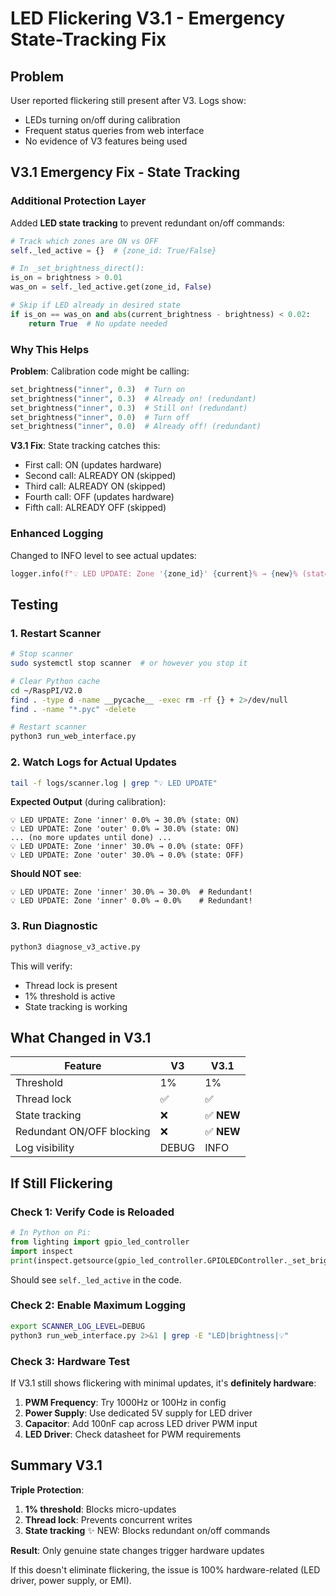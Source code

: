 # LED Flickering V3.1 - Emergency State-Tracking Fix

## Problem
User reported flickering still present after V3. Logs show:
- LEDs turning on/off during calibration
- Frequent status queries from web interface
- No evidence of V3 features being used

## V3.1 Emergency Fix - State Tracking

### Additional Protection Layer
Added **LED state tracking** to prevent redundant on/off commands:

```python
# Track which zones are ON vs OFF
self._led_active = {}  # {zone_id: True/False}

# In _set_brightness_direct():
is_on = brightness > 0.01
was_on = self._led_active.get(zone_id, False)

# Skip if LED already in desired state
if is_on == was_on and abs(current_brightness - brightness) < 0.02:
    return True  # No update needed
```

### Why This Helps
**Problem**: Calibration code might be calling:
```python
set_brightness("inner", 0.3)  # Turn on
set_brightness("inner", 0.3)  # Already on! (redundant)
set_brightness("inner", 0.3)  # Still on! (redundant)
set_brightness("inner", 0.0)  # Turn off
set_brightness("inner", 0.0)  # Already off! (redundant)
```

**V3.1 Fix**: State tracking catches this:
- First call: ON (updates hardware)
- Second call: ALREADY ON (skipped)
- Third call: ALREADY ON (skipped)  
- Fourth call: OFF (updates hardware)
- Fifth call: ALREADY OFF (skipped)

### Enhanced Logging
Changed to INFO level to see actual updates:
```python
logger.info(f"💡 LED UPDATE: Zone '{zone_id}' {current}% → {new}% (state: {'ON' if is_on else 'OFF'})")
```

## Testing

### 1. Restart Scanner
```bash
# Stop scanner
sudo systemctl stop scanner  # or however you stop it

# Clear Python cache
cd ~/RaspPI/V2.0
find . -type d -name __pycache__ -exec rm -rf {} + 2>/dev/null
find . -name "*.pyc" -delete

# Restart scanner
python3 run_web_interface.py
```

### 2. Watch Logs for Actual Updates
```bash
tail -f logs/scanner.log | grep "💡 LED UPDATE"
```

**Expected Output** (during calibration):
```
💡 LED UPDATE: Zone 'inner' 0.0% → 30.0% (state: ON)
💡 LED UPDATE: Zone 'outer' 0.0% → 30.0% (state: ON)
... (no more updates until done) ...
💡 LED UPDATE: Zone 'inner' 30.0% → 0.0% (state: OFF)
💡 LED UPDATE: Zone 'outer' 30.0% → 0.0% (state: OFF)
```

**Should NOT see**:
```
💡 LED UPDATE: Zone 'inner' 30.0% → 30.0%  # Redundant!
💡 LED UPDATE: Zone 'inner' 0.0% → 0.0%    # Redundant!
```

### 3. Run Diagnostic
```bash
python3 diagnose_v3_active.py
```

This will verify:
- Thread lock is present
- 1% threshold is active
- State tracking is working

## What Changed in V3.1

| Feature | V3 | V3.1 |
|---------|----|----|
| Threshold | 1% | 1% |
| Thread lock | ✅ | ✅ |
| State tracking | ❌ | ✅ **NEW** |
| Redundant ON/OFF blocking | ❌ | ✅ **NEW** |
| Log visibility | DEBUG | INFO |

## If Still Flickering

### Check 1: Verify Code is Reloaded
```python
# In Python on Pi:
from lighting import gpio_led_controller
import inspect
print(inspect.getsource(gpio_led_controller.GPIOLEDController._set_brightness_direct))
```

Should see `self._led_active` in the code.

### Check 2: Enable Maximum Logging
```bash
export SCANNER_LOG_LEVEL=DEBUG
python3 run_web_interface.py 2>&1 | grep -E "LED|brightness|💡"
```

### Check 3: Hardware Test
If V3.1 still shows flickering with minimal updates, it's **definitely hardware**:

1. **PWM Frequency**: Try 1000Hz or 100Hz in config
2. **Power Supply**: Use dedicated 5V supply for LED driver
3. **Capacitor**: Add 100nF cap across LED driver PWM input
4. **LED Driver**: Check datasheet for PWM requirements

## Summary V3.1

**Triple Protection**:
1. **1% threshold**: Blocks micro-updates
2. **Thread lock**: Prevents concurrent writes
3. **State tracking** ✨ NEW: Blocks redundant on/off commands

**Result**: Only genuine state changes trigger hardware updates

If this doesn't eliminate flickering, the issue is 100% hardware-related (LED driver, power supply, or EMI).
